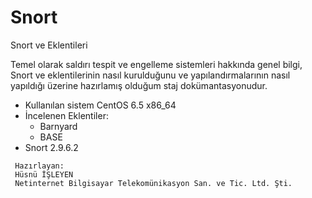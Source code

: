 Snort
=====

Snort ve Eklentileri 

Temel olarak saldırı tespit ve engelleme sistemleri hakkında genel bilgi, Snort ve eklentilerinin nasıl kurulduğunu ve yapılandırmalarının nasıl yapıldığı üzerine hazırlamış olduğum staj dokümantasyonudur.
 
 * Kullanılan sistem CentOS 6.5 x86_64
 * İncelenen Eklentiler:
    * Barnyard
    * BASE
 * Snort 2.9.6.2







```
 Hazırlayan:
 Hüsnü İŞLEYEN
 Netinternet Bilgisayar Telekomünikasyon San. ve Tic. Ltd. Şti.
```
